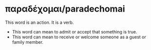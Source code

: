 # παραδέχομαι/paradechomai
This word is an action. It is a verb.
* This word can mean to admit or accept that something is true.
* This word can mean to receive or welcome someone as a guest or family member.
